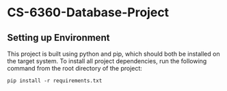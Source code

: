 # CS-6360-Database-Project

## Setting up Environment

This project is built using python and pip, which should both be installed on the target system. To install all project dependencies, run the following command from the root directory of the project:

```
pip install -r requirements.txt
```